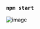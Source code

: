 ### `npm start`

![image](https://github.com/margosha98/voodoo/assets/75506944/05ffd1d9-5314-4905-a096-61b71d1a40e8)
